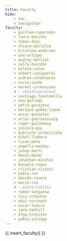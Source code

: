 ```yaml
---
title: Faculty
hide:
    - toc
    - navigation
faculty:
    - guillem-camprodon
    - laura-benitez
    - tomas-diez
    - chiara-dallolio
    - kristina-andersen
    - pau-artigas
    - audrey-belliot
    - sally-bourdon
    - milena-calvo
    - albert-canigueral
    - andres-colmenares
    - nuria-conde
    - markel-cormenzana
    # - christian-ernst
    - santiago-fuentemilla
    - ana-gallego
    - petra-garajova
    - mariano-gomez-luque
    - oscar-gonzalez
    - ariel-guersenzvaig
    - roger-guilemany
    - jessica-guy
    - gabriele-jureviciute
    - mikel-llobera
    - lucas-pena
    - angella-mackey
    - josep-marti
    - kevin-matar
    - jonathan-minchin
    - manuela-reyes
    - cristian-rizzuti
    - pablo-ros
    - davide-rovera
    - merce-rua
    # - pitro-rustici
    - ramon-sanguesa
    - nico-schouten
    - adai-surinach
    - oscar-tomico
    - jana-tothill
    - olga-trevisan
    - pablo-zuloaga
---
```


{{ insert_faculty() }}